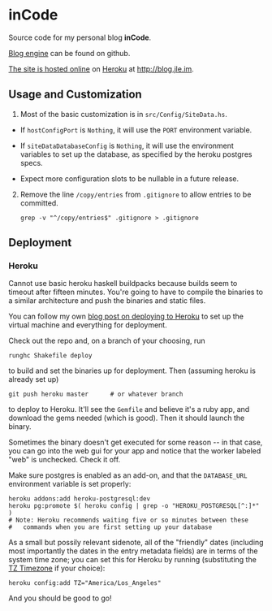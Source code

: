 inCode
======

Source code for my personal blog **inCode**.

[Blog engine][engine] can be found on github.

[The site is hosted online][incode] on [Heroku][heroku] at
<http://blog.jle.im>.

[engine]: https://github.com/mstksg/blog
[incode]: http://blog.jle.im
[heroku]: http://www.heroku.com

Usage and Customization
-----------------------

1.  Most of the basic customization is in `src/Config/SiteData.hs`.

   * If `hostConfigPort` is `Nothing`, it will use the `PORT` environment
     variable.

   * If `siteDataDatabaseConfig` is `Nothing`, it will use the environment
     variables to set up the database, as specified by the heroku postgres
     specs.

   * Expect more configuration slots to be nullable in a future release.

2.  Remove the line `/copy/entries` from `.gitignore` to allow entries to be
    committed.

        grep -v "^/copy/entries$" .gitignore > .gitignore

Deployment
----------

### Heroku

Cannot use basic heroku haskell buildpacks because builds seem to timeout
after fifteen minutes.  You're going to have to compile the binaries to a
similar architecture and push the binaries and static files.

You can follow my own [blog post on deploying to Heroku][heroku_deploy] to set
up the virtual machine and everything for deployment.

Check out the repo and, on a branch of your choosing, run

    runghc Shakefile deploy

to build and set the binaries up for deployment.  Then (assuming heroku is
already set up)

    git push heroku master      # or whatever branch

to deploy to Heroku.  It'll see the `Gemfile` and believe it's a ruby app, and
download the gems needed (which is good).  Then it should launch the binary.

Sometimes the binary doesn't get executed for some reason -- in that case, you
can go into the web gui for your app and notice that the worker labeled "web"
is unchecked.  Check it off.

Make sure postgres is enabled as an add-on, and that the `DATABASE_URL`
environment variable is set properly:

    heroku addons:add heroku-postgresql:dev
    heroku pg:promote $( heroku config | grep -o "HEROKU_POSTGRESQL[^:]*" )
    # Note: Heroku recommends waiting five or so minutes between these
    #   commands when you are first setting up your database

As a small but possily relevant sidenote, all of the "friendly" dates
(including most importantly the dates in the entry metadata fields) are in
terms of the system time zone; you can set this for Heroku by running
(substituting the [TZ Timezone][TZs] if your choice):

    heroku config:add TZ="America/Los_Angeles"

And you should be good to go!

[heroku_deploy]: http://blog.jle.im/entry/deploying-medium-to-large-haskell-apps-to-heroku
[TZs]: http://en.wikipedia.org/wiki/List_of_tz_database_time_zones
